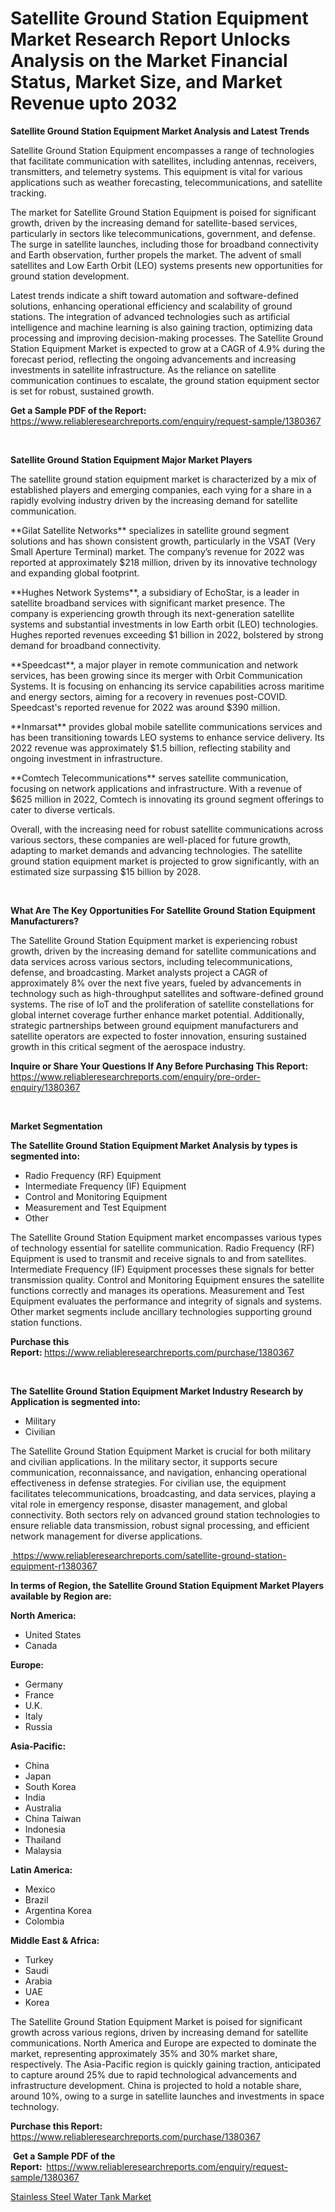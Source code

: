 <p><h1>Satellite Ground Station Equipment Market Research Report Unlocks Analysis on the Market Financial Status, Market Size, and Market Revenue upto 2032</h1></p><p><strong>Satellite Ground Station Equipment Market Analysis and Latest Trends</strong></p>
<p><p>Satellite Ground Station Equipment encompasses a range of technologies that facilitate communication with satellites, including antennas, receivers, transmitters, and telemetry systems. This equipment is vital for various applications such as weather forecasting, telecommunications, and satellite tracking.</p><p>The market for Satellite Ground Station Equipment is poised for significant growth, driven by the increasing demand for satellite-based services, particularly in sectors like telecommunications, government, and defense. The surge in satellite launches, including those for broadband connectivity and Earth observation, further propels the market. The advent of small satellites and Low Earth Orbit (LEO) systems presents new opportunities for ground station development.</p><p>Latest trends indicate a shift toward automation and software-defined solutions, enhancing operational efficiency and scalability of ground stations. The integration of advanced technologies such as artificial intelligence and machine learning is also gaining traction, optimizing data processing and improving decision-making processes. The Satellite Ground Station Equipment Market is expected to grow at a CAGR of 4.9% during the forecast period, reflecting the ongoing advancements and increasing investments in satellite infrastructure. As the reliance on satellite communication continues to escalate, the ground station equipment sector is set for robust, sustained growth.</p></p>
<p><strong>Get a Sample PDF of the Report:&nbsp;</strong> <a href="https://www.reliableresearchreports.com/enquiry/request-sample/1380367?utm_campaign=3567&utm_medium=2&utm_source=Github&utm_content=ia&utm_term=11042025&utm_id=satellite-ground-station-equipment">https://www.reliableresearchreports.com/enquiry/request-sample/1380367</a></p>
<p>&nbsp;</p>
<p><strong>Satellite Ground Station Equipment Major Market Players</strong></p>
<p><p>The satellite ground station equipment market is characterized by a mix of established players and emerging companies, each vying for a share in a rapidly evolving industry driven by the increasing demand for satellite communication.</p><p>**Gilat Satellite Networks** specializes in satellite ground segment solutions and has shown consistent growth, particularly in the VSAT (Very Small Aperture Terminal) market. The company’s revenue for 2022 was reported at approximately $218 million, driven by its innovative technology and expanding global footprint.</p><p>**Hughes Network Systems**, a subsidiary of EchoStar, is a leader in satellite broadband services with significant market presence. The company is experiencing growth through its next-generation satellite systems and substantial investments in low Earth orbit (LEO) technologies. Hughes reported revenues exceeding $1 billion in 2022, bolstered by strong demand for broadband connectivity.</p><p>**Speedcast**, a major player in remote communication and network services, has been growing since its merger with Orbit Communication Systems. It is focusing on enhancing its service capabilities across maritime and energy sectors, aiming for a recovery in revenues post-COVID. Speedcast's reported revenue for 2022 was around $390 million.</p><p>**Inmarsat** provides global mobile satellite communications services and has been transitioning towards LEO systems to enhance service delivery. Its 2022 revenue was approximately $1.5 billion, reflecting stability and ongoing investment in infrastructure.</p><p>**Comtech Telecommunications** serves satellite communication, focusing on network applications and infrastructure. With a revenue of $625 million in 2022, Comtech is innovating its ground segment offerings to cater to diverse verticals.</p><p>Overall, with the increasing need for robust satellite communications across various sectors, these companies are well-placed for future growth, adapting to market demands and advancing technologies. The satellite ground station equipment market is projected to grow significantly, with an estimated size surpassing $15 billion by 2028.</p></p>
<p>&nbsp;</p>
<p><strong>What Are The Key Opportunities For Satellite Ground Station Equipment Manufacturers?</strong></p>
<p><p>The Satellite Ground Station Equipment market is experiencing robust growth, driven by the increasing demand for satellite communications and data services across various sectors, including telecommunications, defense, and broadcasting. Market analysts project a CAGR of approximately 8% over the next five years, fueled by advancements in technology such as high-throughput satellites and software-defined ground systems. The rise of IoT and the proliferation of satellite constellations for global internet coverage further enhance market potential. Additionally, strategic partnerships between ground equipment manufacturers and satellite operators are expected to foster innovation, ensuring sustained growth in this critical segment of the aerospace industry.</p></p>
<p><strong>Inquire or Share Your Questions If Any Before Purchasing This Report:</strong> <a href="https://www.reliableresearchreports.com/enquiry/pre-order-enquiry/1380367?utm_campaign=3567&utm_medium=2&utm_source=Github&utm_content=ia&utm_term=11042025&utm_id=satellite-ground-station-equipment">https://www.reliableresearchreports.com/enquiry/pre-order-enquiry/1380367</a></p>
<p>&nbsp;</p>
<p><strong>Market Segmentation</strong></p>
<p><strong>The Satellite Ground Station Equipment Market Analysis by types is segmented into:</strong></p>
<p><ul><li>Radio Frequency (RF) Equipment</li><li>Intermediate Frequency (IF) Equipment</li><li>Control and Monitoring Equipment</li><li>Measurement and Test Equipment</li><li>Other</li></ul></p>
<p><p>The Satellite Ground Station Equipment market encompasses various types of technology essential for satellite communication. Radio Frequency (RF) Equipment is used to transmit and receive signals to and from satellites. Intermediate Frequency (IF) Equipment processes these signals for better transmission quality. Control and Monitoring Equipment ensures the satellite functions correctly and manages its operations. Measurement and Test Equipment evaluates the performance and integrity of signals and systems. Other market segments include ancillary technologies supporting ground station functions.</p></p>
<p><strong>Purchase this Report:&nbsp;</strong><a href="https://www.reliableresearchreports.com/purchase/1380367?utm_campaign=3567&utm_medium=2&utm_source=Github&utm_content=ia&utm_term=11042025&utm_id=satellite-ground-station-equipment">https://www.reliableresearchreports.com/purchase/1380367</a></p>
<p>&nbsp;</p>
<p><strong>The Satellite Ground Station Equipment Market Industry Research by Application is segmented into:</strong></p>
<p><ul><li>Military</li><li>Civilian</li></ul></p>
<p><p>The Satellite Ground Station Equipment Market is crucial for both military and civilian applications. In the military sector, it supports secure communication, reconnaissance, and navigation, enhancing operational effectiveness in defense strategies. For civilian use, the equipment facilitates telecommunications, broadcasting, and data services, playing a vital role in emergency response, disaster management, and global connectivity. Both sectors rely on advanced ground station technologies to ensure reliable data transmission, robust signal processing, and efficient network management for diverse applications.</p></p>
<p><a href="https://www.reliableresearchreports.com/satellite-ground-station-equipment-r1380367?utm_campaign=3567&utm_medium=2&utm_source=Github&utm_content=ia&utm_term=11042025&utm_id=satellite-ground-station-equipment">&nbsp;https://www.reliableresearchreports.com/satellite-ground-station-equipment-r1380367</a></p>
<p><strong>In terms of Region, the Satellite Ground Station Equipment Market Players available by Region are:</strong></p>
<p>
    <p> <strong> North America: </strong>
        <ul>
            <li>United States</li>
            <li>Canada</li>
        </ul>
        </p> 
    <p> <strong> Europe: </strong>
        <ul>
            <li>Germany</li>
            <li>France</li>
            <li>U.K.</li>
            <li>Italy</li>
            <li>Russia</li>
        </ul>
        </p> 
    <p> <strong> Asia-Pacific: </strong>
        <ul>
            <li>China</li>
            <li>Japan</li>
            <li>South Korea</li>
            <li>India</li>
            <li>Australia</li>
            <li>China Taiwan</li>
            <li>Indonesia</li>
            <li>Thailand</li>
            <li>Malaysia</li>
        </ul>
        </p> 
    <p> <strong> Latin America: </strong>
        <ul>
            <li>Mexico</li>
            <li>Brazil</li>
            <li>Argentina Korea</li>
            <li>Colombia</li>
        </ul>
        </p> 
    <p> <strong> Middle East & Africa: </strong>
        <ul>
            <li>Turkey</li>
            <li>Saudi</li>
            <li>Arabia</li>
            <li>UAE</li>
            <li>Korea</li>
        </ul>
    </p>
    </p>
<p><p>The Satellite Ground Station Equipment Market is poised for significant growth across various regions, driven by increasing demand for satellite communications. North America and Europe are expected to dominate the market, representing approximately 35% and 30% market share, respectively. The Asia-Pacific region is quickly gaining traction, anticipated to capture around 25% due to rapid technological advancements and infrastructure development. China is projected to hold a notable share, around 10%, owing to a surge in satellite launches and investments in space technology.</p></p>
<p><strong>Purchase this Report: </strong><a href="https://www.reliableresearchreports.com/purchase/1380367?utm_campaign=3567&utm_medium=2&utm_source=Github&utm_content=ia&utm_term=11042025&utm_id=satellite-ground-station-equipment">https://www.reliableresearchreports.com/purchase/1380367</a></p>
<p>&nbsp;<strong>Get a Sample PDF of the Report:&nbsp;&nbsp;</strong><a href="https://www.reliableresearchreports.com/enquiry/request-sample/1380367?utm_campaign=3567&utm_medium=2&utm_source=Github&utm_content=ia&utm_term=11042025&utm_id=satellite-ground-station-equipment">https://www.reliableresearchreports.com/enquiry/request-sample/1380367</a></p>
<p><strong></strong></p>
<p><p><a href="https://github.com/monacaquddus/Market-Research-Report-List-1/blob/main/stainless-steel-water-tank-market.md?utm_campaign=3567&utm_medium=2&utm_source=Github&utm_content=ia&utm_term=11042025&utm_id=satellite-ground-station-equipment">Stainless Steel Water Tank Market</a></p></p>